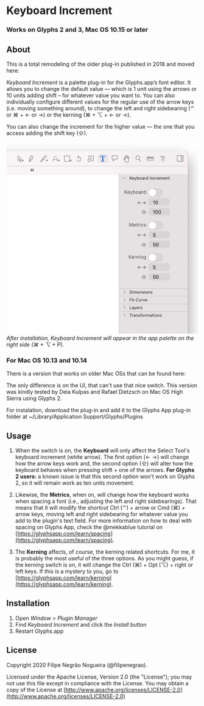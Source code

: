 # Keyboard Increment
### Works on Glyphs 2 and 3, Mac OS 10.15 or later

## About

This is a total remodeling of the older plug-in published in 2018 and moved here:

*Keyboard Increment* is a palette plug-in for the Glyphs.app’s font editor. It allows you to change the default value — which is 1 unit using the arrows or 10 units adding shift – for whatever value you want to. You can also individually configure different values for the regular use of the arrow keys (i.e. moving something around), to change the left and right sidebearing (⌃ or ⌘ + ← or →) or the kerning (⌘ + ⌥ + ← or →).

You can also change the increment for the higher value — the one that you access adding the shift key (⇧).

![Keyboard Increment](keyboard_increment_glyphs_app.png)
*After installation, Keyboard Increment will appear in the app palette on the right side (⌘ + ⌥ + P).*

### For Mac OS 10.13 and 10.14
There is a version that works on older Mac OSs that can be found here:

The only difference is on the UI, that can't use that nice switch. This version was kindly tested by Deia Kulpas and Rafael Dietzsch on Mac OS High Sierra using Glyphs 2.

For instalation, download the plug-in and add it to the Glyphs App plug-in folder at ~/Library/Application Support/Glyphs/Plugins

## Usage

1) When the switch is on, the **Keyboard** will only affect the Select Tool's keyboard increment (white arrow). The first option (← →) will change how the arrow keys work and, the second option (⇧) will alter how the keyboard behaves when pressing shift + one of the arrows. **For Glyphs 2 users:** a known issue is that this second option won't work on Glyphs 2, so it will remain work as ten units movement.

2) Likewise, the **Metrics**, when on, will change how the keyboard works when spacing a font (i.e., adjusting the left and right sidebearings). That means that it will modify the shortcut Ctrl (⌃) + arrow or Cmd (⌘) + arrow keys, moving left and right sidebearing for whatever value you add to the plugin's text field. For more information on how to deal with spacing on Glyphs App, check the @mekkablue tutorial on [https://glyphsapp.com/learn/spacing](https://glyphsapp.com/learn/spacing).

3) The **Kerning** affects, of course, the kerning related shortcuts. For me, it is probably the most useful of the three options. As you might guess, if the kerning switch is on, it will change the Ctrl (⌘) + Opt (⌥) + right or left keys. If this is a mystery to you, go to [https://glyphsapp.com/learn/kerning](https://glyphsapp.com/learn/kerning).

## Installation

1. Open *Window > Plugin Manager*
2. Find *Keyboard Increment* and click the *Install* button
3. Restart Glyphs.app

## License

Copyright 2020 Filipe Negrão Nogueira (@filipenegrao).

Licensed under the Apache License, Version 2.0 (the "License"); you may not use this file except in compliance with the License. You may obtain a copy of the License at [http://www.apache.org/licenses/LICENSE-2.0](http://www.apache.org/licenses/LICENSE-2.0)
